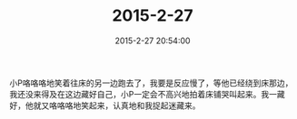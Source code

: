 ﻿---
title: "2015-2-27"
date: 2015-2-27 20:54:00
tags: 文字
categories: 爸爸
---
小P咯咯咯地笑着往床的另一边跑去了，我要是反应慢了，等他已经绕到床那边，我还没来得及在这边藏好自己，小P一定会不高兴地拍着床铺哭叫起来。我一藏好，他就又咯咯咯地笑起来，认真地和我捉起迷藏来。 ​​​​ 